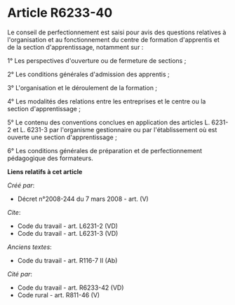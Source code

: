 # Article R6233-40

Le conseil de perfectionnement est saisi pour avis des questions relatives à l'organisation et au fonctionnement du centre de
formation d'apprentis et de la section d'apprentissage, notamment sur : 

1° Les perspectives d'ouverture ou de fermeture de sections ; 

2° Les conditions générales d'admission des apprentis ; 

3° L'organisation et le déroulement de la formation ; 

4° Les modalités des relations entre les entreprises et le centre ou la section d'apprentissage ; 

5° Le contenu des conventions conclues en application des articles L. 6231-2 et L. 6231-3 par l'organisme gestionnaire ou par
l'établissement où est ouverte une section d'apprentissage ; 

6° Les conditions générales de préparation et de perfectionnement pédagogique des formateurs.

**Liens relatifs à cet article**

_Créé par_:

  - Décret n°2008-244 du 7 mars 2008 - art. (V)

_Cite_:

  - Code du travail - art. L6231-2 (VD)
  - Code du travail - art. L6231-3 (VD)

_Anciens textes_:

  - Code du travail - art. R116-7 II (Ab)

_Cité par_:

  - Code du travail - art. R6233-42 (VD)
  - Code rural - art. R811-46 (V)
